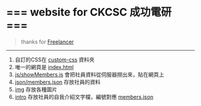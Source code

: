 === website for CKCSC 成功電研 ===
==================================

> thanks for [Freelancer](./THANKS.md)

---

1. 自訂的CSS在 [custom-css](./custom-css) 資料夾  
2. 唯一的網頁是 [index.html](./index,html)  
3. [js/showMembers.js](./js/showMembers.js) 會把社員資料從伺服器撈出來，貼在網頁上  
4. [json/members.json](./json/members.json) 存放社員的資料  
5. [img](./img) 存放各種圖片  
6. [intro](./intro) 存放社員的自我介紹文字檔，編號對應 [members.json](./json/members.json)  

